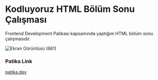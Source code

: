 # Kodluyoruz HTML Bölüm Sonu Çalışması

Frontend Development Patikası kapsamında yaptığım HTML bölüm sonu çalışmasıdır.

![Ekran Görüntüsü (661)](https://user-images.githubusercontent.com/107553286/185988424-3b1895f1-1683-433f-b43b-f201a7f8ed7d.png)

### Patika Link
[patika.dev](https://www.patika.dev/tr)